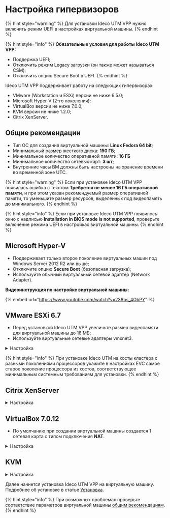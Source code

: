 # Настройка гипервизоров

{% hint style="warning" %}
Для установки Ideco UTM VPP нужно включить режим UEFI в настройках виртуальной машины.
{% endhint %}

{% hint style="info" %}
**Обязательные условия для работы Ideco UTM VPP:**
* Поддержка UEFI;
* Отключить режим Legacy загрузки (он также может называться CSM);
* Отключить опцию Secure Boot в UEFI.
{% endhint %}

Ideco UTM VPP поддерживает работу на следующих гипервизорах:

* VMware (Workstation и ESXi) версии не ниже 6.5.0;
* Microsoft Hyper-V (2-го поколения);
* VirtualBox версии не ниже 7.0.0;
* KVM версии не ниже 1.2.0;
* Citrix XenServer.

## Общие рекомендации

* Тип ОС для создания виртуальной машины: **Linux Fedora 64 bit**;
* Минимальный размер жесткого диска: **150 ГБ**;
* Минимальное количество оперативной памяти: **16 ГБ**
* Минимальное количество сетевых карт: **3 шт**;
* Внутренние часы ВМ должны быть настроены на хранение времени во временной зоне UTC.

{% hint style="warning" %}
Если при установке Ideco UTM VPP появилась ошибка с текстом **Требуется не менее 16 ГБ оперативной памяти**, и при этом указан рекомендуемый размер оперативной памяти, то уменьшите размер ресурсов, выделенных под видеопамять до минимального.
{% endhint %}

{% hint style="info" %}
Если при установке Ideco UTM VPP появилось окно с надписью **Installation in BIOS mode is not supported**, проверьте включение режима UEFI в настройках виртуальной машины.
{% endhint %}

## Microsoft Hyper-V

* Поддерживает только второе поколение виртуальных машин под Windows Server 2012 R2 или выше;
* Отключите опцию **Secure Boot** (безопасная загрузка);
* Используйте обычный виртуальный сетевой адаптер (Network Adapter).

**Видеоинструкция по настройке виртуальной машины:**

{% embed url="https://www.youtube.com/watch?v=238bs_4ObPY" %}

## VMware ESXi 6.7

* Перед установкой Ideco UTM VPP увеличьте размер видеопамяти для виртуальной машины до 16 МБ;
* Используйте виртуальные сетевые адаптеры vmxnet3.
<details>
<summary>Настройка</summary>

Перед установкой Ideco UTM VPP загрузите образ, скачанный с [MY.IDECO](https://my.ideco.ru), на VMware ESXi.
При настройке виртуальной машины потребуется указать его путь.

1. Cоздайте виртуальную машину:

   ![](../.gitbook/assets/setup-hypervisor4.png)

2. Укажите **Имя** виртуальной машине и установите остальные настройки как на скриншоте:

    ![](./../.gitbook/assets/setup-hypervisor5.png)

3. Выберите хранилище для виртуальной машины:

    ![](../.gitbook/assets/setup-hypervisor6.png)

4. Установите размер оперативной памяти **16ГБ** и размер диска **150ГБ**. После выберите в поле **CD/DVD Drive** Datastore ISO file и укажите путь к загрузочному образу:

    ![](../.gitbook/assets/setup-hypervisor7.png)

5. Включите **UEFI** на вкладке **VM Options**, выбрав в поле **Firmware** EFI:

    ![](../.gitbook/assets/setup-hypervisor8.png)

6. Нажмите **Finish**.

    ![](../.gitbook/assets/setup-hypervisor9.png)
</details>

{% hint style="info" %}
При установке Ideco UTM на хосты кластера с разными поколениями процессоров укажите в настройках EVC самое старое поколение процессора из хостов, соответствующее минимальным системным требованиям для установки.
{% endhint %}

## Citrix XenServer
<details>
<summary>Настройка</summary>
Если xenserver не загружается с загрузочного образа:

1. Выполните команду `xe vm-list`. Она отобразит список виртуальных машин на xenserver;
2. Выберите виртуальную машину с UTM VPP и запомните ее UUID;
3. Выполните команду:
```
xe vm-param-set uuid=<UUID> HVM-boot-policy=BIOS\ order HVM-boot-params:order=dc;
```

После 3 шага начнется загрузка с установочного носителя.

</details>

## VirtualBox 7.0.12

* По умолчанию при создании виртуальной машины создается 1 сетевая карта с типом подключения **NAT**.

<details>
<summary>Настройка</summary>

1. Укажите **Имя** виртуальной машины (ВМ), выберите директорию для ВМ и установите путь до загрузочного образа UTM VPP. Остальные параметры установите как на скриншоте:

    ![](../.gitbook/assets/setup-hypervisor1.png)

2. Установите размер оперативной памяти ВМ (16ГБ) и нажмите **Включить EFI**:
   
    ![](../.gitbook/assets/setup-hypervisor2.png)

3. Создайте виртуальный жесткий диск под ВМ (Объем не меньше **150ГБ**):

    ![](../.gitbook/assets/setup-hypervisor3.png)

4. Нажмите **Готово**.

</details>

## KVM

<details>
<summary>Настройка</summary>

1. При установке Ideco UTM VPP выберите тип операционной системы - **Fedora**.
2. На пятом шаге (virtim-manager) установки обязательно поставьте галочку **Проверить конфигурацию перед установкой** и нажмите кнопку **Готово**:

    ![](../.gitbook/assets/setup-hypervisor10.png)

3. Для дисков и сетвых карт измените интерфейс на **virtio**.
4. Для дисков используйте режим кеширования **writeback**, если диски хранятся в **qcow2** или **raw-файлах**.\
Если нет - проконсультируйтесь у администратора хранилища или нашей технической поддержки относительно выбора режима кеширования.
5. В появившемся окне на вкладке **Обзор** в поле **Firmware** выберите пункт **UEFI x86_64:/usr/share/OVMF/OVMF_CODE.fd.** Выбор этого пункта включит **UEFI** и выключит опцию **Secure Boot**:

    ![](../.gitbook/assets/setup-hypervisor11.png)

Если пункта **UEFI x86_64:/usr/share/OVMF/OVMF_CODE.fd** нет в списке, доустановите пакет ovmf. В Ubuntu этот пакет устанавливается командой `sudo apt install ovmf`.

</details>

Далее начнется установка Ideco UTM VPP на виртуальную машину. Подробнее об установке в статье [Установка](../initial-setup/setup.md).

{% hint style="info" %}
При возможных проблемах проверьте соответствие параметров виртуальной машины [общим рекомендациям](#obshie-rekomendacii).
{% endhint %}